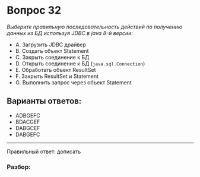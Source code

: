 # Вопрос 32
_Выберите правильную последовательность действий по получению данных из БД используя JDBC в java 8-й версии:_

- A. Загрузить JDBC драйвер
- B. Создать объект Statement
- C. Закрыть соединение к БД
- D. Открыть соединение к БД (`java.sql.Connection`)
- E. Обработать объект ResultSet
- F. Закрыть ResultSet и Statement
- G. Выполнить запрос через объект Statement

## Варианты ответов:

- ADBGEFC
- BDACGEF
- DABGCEF
- DABGEFC

___

Правильный ответ: дописать

### Разбор:
